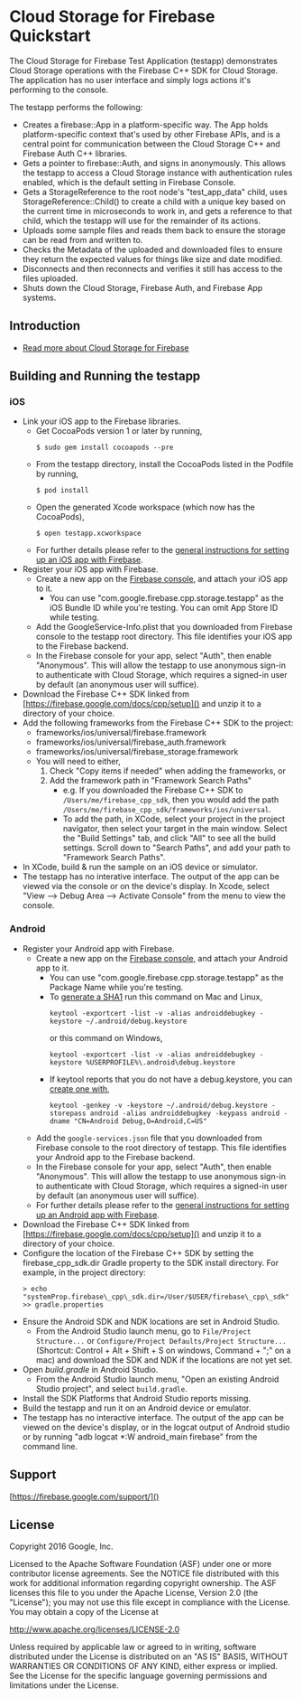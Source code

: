 Cloud Storage for Firebase Quickstart
========================

The Cloud Storage for Firebase Test Application (testapp) demonstrates
Cloud Storage operations with the Firebase C++ SDK for Cloud Storage.
The application has no user interface and simply logs actions it's performing
to the console.

The testapp performs the following:
  - Creates a firebase::App in a platform-specific way. The App holds
    platform-specific context that's used by other Firebase APIs, and is a
    central point for communication between the Cloud Storage C++ and
    Firebase Auth C++ libraries.
  - Gets a pointer to firebase::Auth, and signs in anonymously. This allows the
    testapp to access a Cloud Storage instance with authentication rules
    enabled, which is the default setting in Firebase Console.
  - Gets a StorageReference to the root node's "test_app_data" child, uses
    StorageReference::Child() to create a child with a unique key based on the
    current time in microseconds to work in, and gets a reference to that child,
    which the testapp will use for the remainder of its actions.
  - Uploads some sample files and reads them back to ensure the storage can be
    read from and written to.
  - Checks the Metadata of the uploaded and downloaded files to ensure they
    return the expected values for things like size and date modified.
  - Disconnects and then reconnects and verifies it still has access to the
    files uploaded.
  - Shuts down the Cloud Storage, Firebase Auth, and Firebase App systems.

Introduction
------------

- [Read more about Cloud Storage for Firebase](https://firebase.google.com/docs/storage/)

Building and Running the testapp
--------------------------------

### iOS
  - Link your iOS app to the Firebase libraries.
    - Get CocoaPods version 1 or later by running,
        ```
        $ sudo gem install cocoapods --pre
        ```
    - From the testapp directory, install the CocoaPods listed in the Podfile
      by running,
        ```
        $ pod install
        ```
    - Open the generated Xcode workspace (which now has the CocoaPods),
        ```
        $ open testapp.xcworkspace
        ```
    - For further details please refer to the
      [general instructions for setting up an iOS app with Firebase](https://firebase.google.com/docs/ios/setup).
  - Register your iOS app with Firebase.
    - Create a new app on the [Firebase console](https://firebase.google.com/console/), and attach
      your iOS app to it.
      - You can use "com.google.firebase.cpp.storage.testapp" as the iOS Bundle
        ID while you're testing. You can omit App Store ID while testing.
    - Add the GoogleService-Info.plist that you downloaded from Firebase
      console to the testapp root directory. This file identifies your iOS app
      to the Firebase backend.
    - In the Firebase console for your app, select "Auth", then enable
      "Anonymous". This will allow the testapp to use anonymous sign-in to
      authenticate with Cloud Storage, which requires a signed-in user by
      default (an anonymous user will suffice).
  - Download the Firebase C++ SDK linked from
    [https://firebase.google.com/docs/cpp/setup]() and unzip it to a
    directory of your choice.
  - Add the following frameworks from the Firebase C++ SDK to the project:
    - frameworks/ios/universal/firebase.framework
    - frameworks/ios/universal/firebase_auth.framework
    - frameworks/ios/universal/firebase_storage.framework
    - You will need to either,
       1. Check "Copy items if needed" when adding the frameworks, or
       2. Add the framework path in "Framework Search Paths"
          - e.g. If you downloaded the Firebase C++ SDK to
            `/Users/me/firebase_cpp_sdk`,
            then you would add the path
            `/Users/me/firebase_cpp_sdk/frameworks/ios/universal`.
          - To add the path, in XCode, select your project in the project
            navigator, then select your target in the main window.
            Select the "Build Settings" tab, and click "All" to see all
            the build settings. Scroll down to "Search Paths", and add
            your path to "Framework Search Paths".
  - In XCode, build & run the sample on an iOS device or simulator.
  - The testapp has no interative interface. The output of the app can be viewed
    via the console or on the device's display.  In Xcode, select
    "View --> Debug Area --> Activate Console" from the menu to view the console.

### Android
  - Register your Android app with Firebase.
    - Create a new app on
      the [Firebase console](https://firebase.google.com/console/), and attach
      your Android app to it.
      - You can use "com.google.firebase.cpp.storage.testapp" as the Package
        Name while you're testing.
      - To
        [generate a SHA1](https://developers.google.com/android/guides/client-auth)
        run this command on Mac and Linux,
        ```
        keytool -exportcert -list -v -alias androiddebugkey -keystore ~/.android/debug.keystore
        ```
        or this command on Windows,
        ```
        keytool -exportcert -list -v -alias androiddebugkey -keystore %USERPROFILE%\.android\debug.keystore
        ```
      - If keytool reports that you do not have a debug.keystore, you can
        [create one with](http://developer.android.com/tools/publishing/app-signing.html#signing-manually),
        ```
        keytool -genkey -v -keystore ~/.android/debug.keystore -storepass android -alias androiddebugkey -keypass android -dname "CN=Android Debug,O=Android,C=US"
        ```
    - Add the `google-services.json` file that you downloaded from Firebase
      console to the root directory of testapp. This file identifies your
      Android app to the Firebase backend.
    - In the Firebase console for your app, select "Auth", then enable
      "Anonymous". This will allow the testapp to use anonymous sign-in to
      authenticate with Cloud Storage, which requires a signed-in user by
      default (an anonymous user will suffice).
    - For further details please refer to the
      [general instructions for setting up an Android app with Firebase](https://firebase.google.com/docs/android/setup).
  - Download the Firebase C++ SDK linked from
    [https://firebase.google.com/docs/cpp/setup]() and unzip it to a
    directory of your choice.
  - Configure the location of the Firebase C++ SDK by setting the
    firebase\_cpp\_sdk.dir Gradle property to the SDK install directory.
    For example, in the project directory:
      ```
      > echo "systemProp.firebase\_cpp\_sdk.dir=/User/$USER/firebase\_cpp\_sdk" >> gradle.properties
      ```
  - Ensure the Android SDK and NDK locations are set in Android Studio.
    - From the Android Studio launch menu, go to `File/Project Structure...` or
      `Configure/Project Defaults/Project Structure...`
      (Shortcut: Control + Alt + Shift + S on windows,  Command + ";" on a mac)
      and download the SDK and NDK if the locations are not yet set.
  - Open *build.gradle* in Android Studio.
    - From the Android Studio launch menu, "Open an existing Android Studio
      project", and select `build.gradle`.
  - Install the SDK Platforms that Android Studio reports missing.
  - Build the testapp and run it on an Android device or emulator.
  - The testapp has no interactive interface. The output of the app can be
    viewed on the device's display, or in the logcat output of Android studio or
    by running "adb logcat *:W android_main firebase" from the command line.

Support
-------

[https://firebase.google.com/support/]()

License
-------

Copyright 2016 Google, Inc.

Licensed to the Apache Software Foundation (ASF) under one or more contributor
license agreements.  See the NOTICE file distributed with this work for
additional information regarding copyright ownership.  The ASF licenses this
file to you under the Apache License, Version 2.0 (the "License"); you may not
use this file except in compliance with the License.  You may obtain a copy of
the License at

  http://www.apache.org/licenses/LICENSE-2.0

Unless required by applicable law or agreed to in writing, software
distributed under the License is distributed on an "AS IS" BASIS, WITHOUT
WARRANTIES OR CONDITIONS OF ANY KIND, either express or implied.  See the
License for the specific language governing permissions and limitations under
the License.
